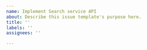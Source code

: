 ```yaml
---
name: Implement Search service API
about: Describe this issue template's purpose here.
title: ''
labels: ''
assignees: ''

---
```



